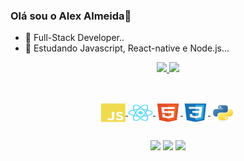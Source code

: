 ### Olá sou o Alex Almeida👋

- 🔭 Full-Stack Developer..
- 🌱 Estudando Javascript, React-native e Node.js...

<div align="center">
  <a href="https://github.com/alex-almeida12">
  <img height="180em" src="https://github-readme-stats.vercel.app/api?username=alex-almeida12&show_icons=true&theme=dark&include_all_commits=true&count_private=true"/>
  <img height="180em" src="https://github-readme-stats.vercel.app/api/top-langs/?username=alex-almeida12&layout=compact&langs_count=7&theme=dark"/>
</div>
 
 ##
  
<div style="display: inline_block" align='center'><br>
  <img align="center" alt="Near-Js" height="30" width="40" src="https://raw.githubusercontent.com/devicons/devicon/master/icons/javascript/javascript-plain.svg">
  <img align="center" alt="Near-React" height="30" width="40" src="https://raw.githubusercontent.com/devicons/devicon/master/icons/react/react-original.svg">
  <img align="center" alt="Near-HTML" height="30" width="40" src="https://raw.githubusercontent.com/devicons/devicon/master/icons/html5/html5-original.svg">
  <img align="center" alt="Near-CSS" height="30" width="40" src="https://raw.githubusercontent.com/devicons/devicon/master/icons/css3/css3-original.svg">
  <img align="center" alt="Near-Python" height="30" width="40" src="https://raw.githubusercontent.com/devicons/devicon/master/icons/python/python-original.svg">
</div>
  
##
  
<div style="display: inline_block" align='center'>
  <a href="https://instagram.com/alexalmeida12" target="_blank"><img src="https://img.shields.io/badge/-Instagram-%23E4405F?style=for-the-badge&logo=instagram&logoColor=white" target="_blank"></a>
  <a href = "mailto:alex.almeida12@gmail.com"><img src="https://img.shields.io/badge/-Gmail-%23333?style=for-the-badge&logo=gmail&logoColor=white" target="_blank"></a>
  <a href="https://www.linkedin.com/in/alex-almeida-a2637891/" target="_blank"><img src="https://img.shields.io/badge/-LinkedIn-%230077B5?style=for-the-badge&logo=linkedin&logoColor=white" target="_blank"></a> 
</div>
